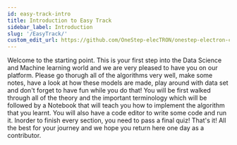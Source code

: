 ```yaml
---
id: easy-track-intro
title: Introduction to Easy Track
sidebar_label: Introduction
slug: '/EasyTrack/'
custom_edit_url: https://github.com/OneStep-elecTRON/onestep-electron-content
---
```



Welcome to the starting point. This is your first step into the Data Science and Machine learning world and we are very pleased to have you on our platform. Please go thorugh all of the algorithms very well, make some notes, have a look at how these models are made, play around with data set and don't forget to have fun while you do that! You will be first walked through all of the theory and the important terminology which will be followed by a Notebook that will teach you how to implement the algorithm that you learnt. You will also have a code editor to write some code and run it. Inorder to finish every section, you need to pass a final quiz! That's it! All the best for your journey and we hope you return here one day as a contributor.</br>

